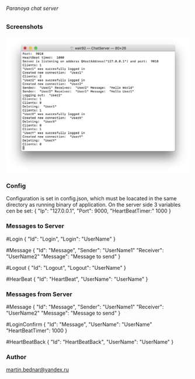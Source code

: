 ###### Paranoya chat server

### Screenshots
![Screen](https://github.com/wair92/paranoyaServer/blob/master/pictures/server.png?raw=true)

### Config
Configuration is set in config.json, which must be loacated in the same directory as running binary of application. On the server side 3 variables cen be set:
    {
        "Ip": "127.0.0.1",
        "Port": 9000,
        "HeartBeatTimer:" 1000
    }

### Messages to Server

#Login
    {
        "Id": "Login",
        "Login": "UserName"
    }

#Message
    {
        "Id": "Message",
        "Sender": "UserName1"
        "Receiver": "UserName2"
        "Message": "Message to send"
    }

#Logout
    {
        "Id": "Logout",
        "Logout": "UserName"
    }

#HearBeat
    {
        "Id": "HeartBeat",
        "UserName": "UserName"
    }

### Messages from Server

#Message
    {
        "Id": "Message",
        "Sender": "UserName1"
        "Receiver": "UserName2"
        "Message": "Message to send"
    }

#LoginConfirm
    {
        "Id": "Message",
        "UserName": "UserName"
        "HeartBeatTimer": 1000
    }

#HeartBeatBack
    {
        "Id": "HeartBeatBack",
        "UserName": "UserName"
    }

### Author

martin.bednar@yandex.ru
